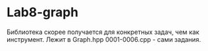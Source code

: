 # Lab8-graph

Библиотека скорее получается для конкретных задач, чем как инструмент. Лежит в Graph.hpp
0001-0006.cpp - сами задания.
